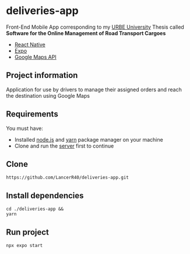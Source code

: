 # deliveries-app
Front-End Mobile App corresponding to my [URBE University](https://www.urbe.edu/index.jsp) Thesis called **Software for the Online Management of Road Transport Cargoes** 

* [React Native](https://reactnative.dev/)
* [Expo](https://docs.expo.dev/)
* [Google Maps API](https://developers.google.com/maps?hl=es-419)

## Project information
Application for use by drivers to manage their assigned orders and reach the destination using Google Maps

## Requirements
You must have:

* Installed [node.js](https://nodejs.org/en/) and [yarn](https://classic.yarnpkg.com/en/) package manager on your machine
* Clone and run the [server](https://github.com/LancerR40/deliveries-back) first to continue

## Clone

```$
https://github.com/LancerR40/deliveries-app.git
```

## Install dependencies

```$
cd ./deliveries-app &&
yarn
```

## Run project

```$
npx expo start
```

